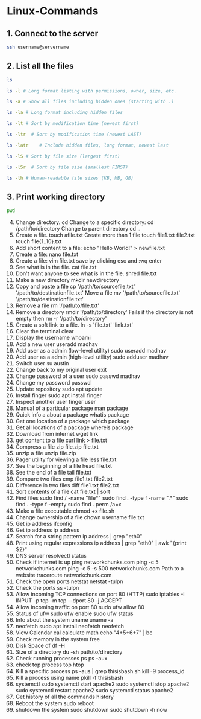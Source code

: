 # Linux-Commands
## 1. Connect to the server
```bash
ssh username@servername
```
## 2. List all the files
```bash
ls

ls -l # Long format listing with permissions, owner, size, etc.

ls -a # Show all files including hidden ones (starting with .)

ls -la # Long format including hidden files

ls -lt # Sort by modification time (newest first)

ls -ltr  # Sort by modification time (newest LAST)

ls -latr    # Include hidden files, long format, newest last  

ls -lS # Sort by file size (largest first)

ls -lSr  # Sort by file size (smallest FIRST)

ls -lh # Human-readable file sizes (KB, MB, GB)
```
## 3. Print working directory
```bash
pwd
```
4. Change directory.
cd
Change to a specific directory:
cd /path/to/directory
Change to parent directory
cd ..
5. Create a file.
touch afile.txt
Create more than 1 file
touch file1.txt file2.txt
touch file{1..10}.txt
6. Add short content to a file:
echo "Hello World!" > newfile.txt
7. Create a file:
nano file.txt
8. Create a file:
vim file.txt
save by clicking esc and :wq enter
9. See what is in the file.
cat file.txt
10. Don't want anyone to see what is in the file.
shred file.txt
11. Make a new directory
mkdir newdirectory
12. Copy and paste a file
cp '/path/to/sourcefile.txt' '/path/to/destinationfile.txt'
Move a file
mv '/path/to/sourcefile.txt' '/path/to/destinationfile.txt'
13. Remove a file
rm '/path/to/file.txt'
14. Remove a directory
rmdir '/path/to/directory'
Fails if the directory is not empty then
rm -r '/path/to/directory'
15. Create a soft link to a file.
ln -s 'file.txt' 'link.txt'
16. Clear the terminal
clear
17. Display the username
whoami
18. Add a new user
useradd madhav
19. Add user as a admin (low-level utility)
sudo useradd madhav
20. Add user as a admin (high-level utility)
sudo adduser madhav
21. Switch user
su austin
22. Change back to my original user
exit
23. Change password of a user
sudo passwd madhav
24. Change my password
passwd
25. Update repository
sudo apt update
26. Install finger
sudo apt install finger
27. Inspect another user
finger user
28. Manual of a particular package
man package
29. Quick info a about a package
whatis package
30. Get one location of a package
which package
31. Get all locations of a package
whereis package
32. Download from internet
wget link
33. get content to a file
curl link > file.txt
34. Compress a file
zip file.zip file.txt
35. unzip a file
unzip file.zip
36. Pager utility for viewing a file
less file.txt
37. See the beginning of a file
head file.txt
38. See the end of a file
tail file.txt
39. Compare two files
cmp file1.txt file2.txt
40. Difference in two files
diff file1.txt file2.txt
41. Sort contents of a file
cat file.txt | sort
42. Find files
sudo find / -name "file*"
sudo find . -type f -name ".*"
sudo find . -type f -empty
sudo find . perm /a=x
43. Make a file executable
chmod +x file.sh
44. Change ownership of a file
chown username file.txt
45. Get ip address
ifconfig
46. Get ip address
ip address
47. Search for a string pattern
ip address | grep "eth0"
48. Print using regular expressions
ip address | grep "eth0" | awk "{print $2}"
49. DNS server
resolvectl status
50. Check if internet is up
ping networkchunks.com
ping -c 5 networkchunks.com
ping -c 5 -s 500 networkchunks.com
Path to a website
traceroute networkchunk.com
51. Check the open ports
netstat
netstat -tulpn
52. Check the ports
ss -tulpn
53. Allow incoming TCP connections on port 80 (HTTP)
sudo iptables -I INPUT -p tcp -m tcp --dport 80 -j ACCEPT
54. Allow incoming traffic on port 80
sudo ufw allow 80
55. Status of ufw
sudo ufw enable
sudo ufw status
56. Info about the system
uname
uname -a
57. neofetch
sudo apt install neofetch
neofetch
58. View Calendar
cal
calculate math
echo "4+5+6+7" | bc
59. Check memory in the system
free
60. Disk Space
df
df -H
61. Size of a directory
du -sh path/to/directory
61. Check running processes
ps
ps -aux
62. check top process
top
htop
63. Kill a specific process
ps -aus | grep thisisbash.sh
kill -9 process_id
64. Kill a process using name
pkill -f thisisbash
65. systemctl
sudo systemctl start apache2
sudo systemctl stop apache2
sudo systemctl restart apache2
sudo systemctl status apache2
66. Get history of all the commands
history
67. Reboot the system
sudo reboot
68. shutdown the system
sudo shutdown
sudo shutdown -h now